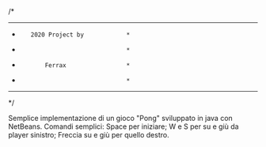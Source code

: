/*
*************************************
*        2020 Project by            *
*                                   *
*            Ferrax                 *
*                                   *
*************************************
*/

Semplice implementazione di un gioco "Pong" sviluppato in java con NetBeans.
Comandi semplici: Space per iniziare; W e S per su e giù da player sinistro; Freccia su e giù per quello destro.
